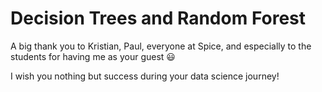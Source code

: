 # Decision Trees and Random Forest

A big thank you to Kristian, Paul, everyone at Spice, and especially to the students for having me as your guest :smiley:

I wish you nothing but success during your data science journey!
